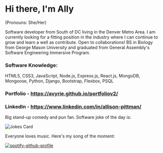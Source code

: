 # Hi there, I'm Ally
(Pronouns: She/Her)

Software developer from South of DC living in the Denver Metro Area. 
I am currently looking for a fitting position in the industry where I can continue to grow and learn a well as contribute. 
Open to collaborations!
BS in Biology from George Mason University and graduated from General Assembly's Software Engineering Immersive Program.

### Software Knowledge:
HTML5, CSS3, JavaScript, Node.js, Express.js, React.js, MongoDB, Mongoose, Python, Django, Bootstrap, Flexbox, PSQL

### Portfolio - https://avyrie.github.io/portfoliov2/
### LinkedIn - https://www.linkedin.com/in/allison-pittman/


Big stand-up comedy and pun fan. Software joke of the day is:
<!-- Markdown -->

![Jokes Card](https://readme-jokes.vercel.app/api)


Everyone loves music. Here's my song of the moment:

[![spotify-github-profile](https://spotify-github-profile.vercel.app/api/view?uid=1264742420&cover_image=true&theme=default&show_offline=false&background_color=121212&interchange=false)](https://github.com/kittinan/spotify-github-profile)




<!--
**avyrie/avyrie** is a ✨ _special_ ✨ repository because its `README.md` (this file) appears on your GitHub profile.

Here are some ideas to get you started:

- 🔭 I’m currently working on ...
- 🌱 I’m currently learning ...
- 👯 I’m looking to collaborate on ...
- 🤔 I’m looking for help with ...
- 💬 Ask me about ...
- 📫 How to reach me: ...
-->
